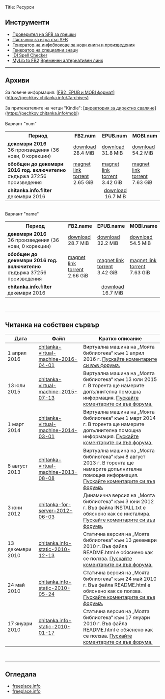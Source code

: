 Title: Ресурси

## __Инструменти__

* [Проверител на SFB за грешки](http://tools.chitanka.info/sfb-check/)
* [Пясъчник за игра със SFB](/sandbox)
* [Генератор на инфоблокове за нови книги и произведения](http://tools.chitanka.info/infogen/)
* [Генератор на специални знаци](http://tools.chitanka.info/specialchar/)
* [IDI Spell Checker](http://freeplace.info/ididictionary/bulgarian_spell_checker/)
* [MyLib to FB2](http://www.sfbg.us/mylibtofb2/) [Временен алтернативен линк](http://asen.baramov.org/rsrc/MyLibToFB2_v-0-6-03.zip)

-------------------------------------
<h2 id="archives"><strong>Архиви</strong></h2>
За повече информация: <u>[FB2, EPUB и MOBI формат](https://pechkov.chitanka.info/#archives)</u><br/>
<br/>
За притежателите на четци "Kindle": <u>[директория за директно сваляне](https://pechkov.chitanka.info/mobi)</u><br/>
<br/>
Вариант "num"
<table class="table table-striped">
  <tr>
    <th>Период</th>
    <th>FB2.num</th>
    <th>EPUB.num</th>
    <th>MOBI.num</th>
  </tr>
  <tr>
    <td><b>декември 2016</b><br>36 произведения (36 нови, 0 корекции)</td>
    <td><a href="//pechkov.chitanka.info/archives/chitanka.info.fb2.num-2016.12.zip">download</a><br/>28.4 MiB</td>
    <td><a href="//pechkov.chitanka.info/archives/chitanka.info.epub.num-2016.12.zip">download</a><br/>31.8 MiB</td>
    <td><a href="//pechkov.chitanka.info/archives/chitanka.info.mobi.num-2016.12.zip">download</a><br/>54.2 MiB</td>
  </tr>
  <tr class="danger">
    <td><b>обобщен до декември 2016 год. включително</b><br>съдържа 37256 произведения</td>
    <td><a href="magnet:?xt=urn:btih:81154b3a6a7af342e520770393ef1267ec5932b6&dn=chitanka.info.fb2.num-2016.12-cumulative.zip">magnet link</a><br/>
			<a href="http://zamunda.net/banan?id=500398" target="_blank">torrent</a><br/>2.65 GiB</td>
    <td><a href="magnet:?xt=urn:btih:019bf49f710747764951294637dc6935c60e1bfc&dn=chitanka.info.epub.num-2016.12-cumulative.zip">magnet link</a><br/>
			<a href="http://zamunda.net/banan?id=500396" target="_blank">torrent</a><br/>3.42 GiB</td>
    <td><a href="magnet:?xt=urn:btih:4f859b9aa10007f4584f9fda502f6bc769237cd4&dn=chitanka.info.mobi.num-2016.12-cumulative.zip">magnet link</a><br/>
			<a href="http://zamunda.net/banan?id=500403" target="_blank">torrent</a><br/>7.63 GiB</td>
  </tr>
  <tr>
    <td><b>chitanka.info.filter</b><br>декември 2016</td>
    <td colspan="3" align="center"><a href="http://pechkov.chitanka.info/util/chitanka.info.filter-2016.12.zip">download</a><br/>16.7 MiB</td>
  </tr>
</table>
<br/>
Вариант "name"
<table class="table table-striped">
  <tr>
    <th>Период</th>
    <th>FB2.name</th>
    <th>EPUB.name</th>
    <th>MOBI.name</th>
  </tr>
  <tr>
    <td><b>декември 2016</b><br>36 произведения (36 нови, 0 корекции)</td>
    <td><a href="//pechkov.chitanka.info/archives/chitanka.info.fb2.name-2016.12.zip">download</a><br/>28.7 MiB</td>
    <td><a href="//pechkov.chitanka.info/archives/chitanka.info.epub.name-2016.12.zip">download</a><br/>32.2 MiB</td>
    <td><a href="//pechkov.chitanka.info/archives/chitanka.info.mobi.name-2016.12.zip">download</a><br/>54.5 MiB</td>
  </tr>
  <tr class="danger">
    <td><b>обобщен до декември 2016 год. включително</b><br>съдържа 37256 произведения</td>
    <td><a href="magnet:?xt=urn:btih:86ff483685619162c8321a524f5d5c12c6a85de4&dn=chitanka.info.fb2.name-2016.12-cumulative.zip">magnet link</a><br/>
			<a href="http://zamunda.net/banan?id=500397" target="_blank">torrent</a><br/>2.66 GiB</td>
    <td><a href="magnet:?xt=urn:btih:e559af2d2a74a48ce78afee0b0c8be303fcc89f3&dn=chitanka.info.epub.name-2016.12-cumulative.zip">magnet link</a><br/>
				<a href="http://zamunda.net/banan?id=500395" target="_blank">torrent</a><br/>3.42 GiB</td>
    <td><a href="magnet:?xt=urn:btih:d8ed8c8681027fc2284eafca1e11411db24259ca&dn=chitanka.info.mobi.name-2016.12-cumulative.zip">magnet link</a><br/>
				<a href="http://zamunda.net/banan?id=500401" target="_blank">torrent</a><br/>7.63 GiB</td>
  </tr>
  <tr>
    <td><b>chitanka.info.filter</b><br>декември 2016</td>
    <td colspan="3" align="center"><a href="http://pechkov.chitanka.info/util/chitanka.info.filter-2016.12.zip">download</a><br/>16.7 MiB</td>
  </tr>
</table>
<br/>

-------------------------------------
<h2 id="my-library-on-my-own-server"><strong>Читанка на собствен сървър</strong></h2>

Дата             | Файл                                                                                                               | Кратко описание
---------------- | ------------------------------------------------------------------------------------------------------------------ | -----------------------------------------------------------------------------------------------------------------------------------------------------------------------------------------------------------------------------
1 април 2016     | [chitanka-virtual-machine-2016-04-01](http://files.chitanka.info/chitanka.01.04.2016.torrent)                      | Виртуална машина на „Моята библиотека“ към 1 април 2016 г. [Пускайте коментарите си във форума.](http://forum.chitanka.info/my-library-on-virtual-machine-t3949.html)
13 юли 2015      | [chitanka-virtual-machine-2015-07-13](http://files.chitanka.info/chitanka.13.07.2015.torrent)                      | Виртуална машина на „Моята библиотека“ към 13 юли 2015 г. В торента ще намерите допълнителна помощна информация. [Пускайте коментарите си във форума.](http://forum.chitanka.info/my-library-on-virtual-machine-t3949.html)
1 март 2014      | [chitanka-virtual-machine-2014-03-01](http://static.chitanka.info/tor/chitanka-virtual-machine-2014-03-01.torrent) | Виртуална машина на „Моята библиотека“ към 1 март 2014 г. В торента ще намерите допълнителна помощна информация. [Пускайте коментарите си във форума.](http://forum.chitanka.info/my-library-on-virtual-machine-t3949.html)
8 август 2013    | [chitanka-virtual-machine-2013-08-08](http://static.chitanka.info/tor/chitanka-virtual-machine-2013-08-08.torrent) | Виртуална машина на „Моята библиотека“ към 8 август 2013 г. В торента ще намерите допълнителна помощна информация. [Пускайте коментарите си във форума.](http://forum.chitanka.info/my-library-on-virtual-machine-t3949.html)
3 юни 2012       | [chitanka-for-server-2012-06-03](http://static.chitanka.info/tor/chitanka-for-server-2012-06-03.torrent)           | Динамична версия на „Моята библиотека“ към 3 юни 2012 г. Във файла INSTALL.txt е обяснено как се инсталира. [Пускайте коментарите си във форума.](http://forum.chitanka.info/chitanka-download-own-server-t3178.html)
13 декември 2010 | [chitanka.info-static-2010-12-13](http://static.chitanka.info/tor/chitanka.info-static-2010-12-13.torrent)         | Статична версия на „Моята библиотека“ към 13 декември 2010 г. Във файла README.html е обяснено как се ползва. [Пускайте коментарите си във форума.](http://forum.chitanka.info/static-version-t1517.html)
24 май 2010      | [chitanka.info-static-2010-05-24](http://static.chitanka.info/tor/chitanka.info-static-2010-05-24.torrent)         | Статична версия на „Моята библиотека“ към 24 май 2010 г. Във файла README.html е обяснено как се ползва. [Пускайте коментарите си във форума.](http://forum.chitanka.info/static-version-t1517.html)
17 януари 2010   | [chitanka.info-static-2010-01-17](http://static.chitanka.info/tor/chitanka.info-static-2010-01-17.torrent)         | Статична версия на „Моята библиотека“ към 17 януари 2010 г. Във файла README.html е обяснено как се ползва. [Пускайте коментарите си във форума.](http://forum.chitanka.info/static-version-t1517.html)

<br/>

-------------------------------------
## __Огледала__

* [freeplace.info](http://freeplace.info/proxy/browse.php?u=http://clivl6rf3vft7ihw.onion)
* [freeplace.info](http://freeplace.info/proxy/browse.php?u=http://chitanka.i2p)
